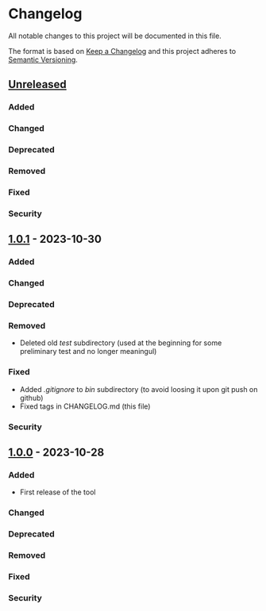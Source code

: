 # Changelog
All notable changes to this project will be documented in this file.

The format is based on [Keep a Changelog](http://keepachangelog.com/en/1.0.0/)
and this project adheres to [Semantic Versioning](http://semver.org/spec/v2.0.0.html).

## [Unreleased]
### Added
### Changed
### Deprecated
### Removed
### Fixed
### Security

## [1.0.1] - 2023-10-30
### Added
### Changed
### Deprecated
### Removed
- Deleted old *test* subdirectory (used at the beginning for some preliminary test and no longer meaningul)
### Fixed
- Added *.gitignore* to *bin* subdirectory (to avoid loosing it upon git push on github)
- Fixed tags in CHANGELOG.md (this file)
### Security

## [1.0.0] - 2023-10-28
### Added
- First release of the tool
### Changed
### Deprecated
### Removed
### Fixed
### Security

[Unreleased]: https://github.com/Roberto-Mameli/csv2mdText/v1.0.1...HEAD
[1.0.1]: https://github.com/Roberto-Mameli/csv2mdText/releases/tag/v1.0.1
[1.0.0]: https://github.com/Roberto-Mameli/csv2mdText/releases/tag/v1.0.0